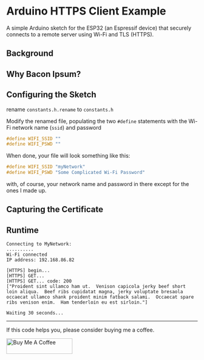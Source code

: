 # Arduino HTTPS Client Example

A simple Arduino sketch for the ESP32 (an Espressif device) that securely connects to a remote server using Wi-Fi and TLS (HTTPS). 

## Background



## Why Bacon Ipsum?





## Configuring the Sketch



rename `constants.h.rename` to `constants.h`

Modify the renamed file, populating the two `#define` statements with the Wi-Fi network name (`ssid`) and password

```c
#define WIFI_SSID ""
#define WIFI_PSWD ""
```

When done, your file will look something like this:

```c
#define WIFI_SSID "myNetwork"
#define WIFI_PSWD "Some Complicated Wi-Fi Password"
```

with, of course,  your network name and password in there except for the ones I made up.



## Capturing the Certificate





## Runtime





```text
Connecting to MyNetwork:
..........
Wi-Fi connected
IP address: 192.168.86.82

[HTTPS] begin...
[HTTPS] GET...
[HTTPS] GET... code: 200
["Proident sint ullamco ham ut.  Venison capicola jerky beef short loin aliqua.  Beef ribs cupidatat magna, jerky voluptate bresaola occaecat ullamco shank proident minim fatback salami.  Occaecat spare ribs venison enim.  Ham tenderloin eu est sirloin."]

Waiting 30 seconds...
```






***

If this code helps you, please consider buying me a coffee.

<a href="https://www.buymeacoffee.com/johnwargo" target="_blank"><img src="https://cdn.buymeacoffee.com/buttons/default-orange.png" alt="Buy Me A Coffee" height="41" width="174"></a>